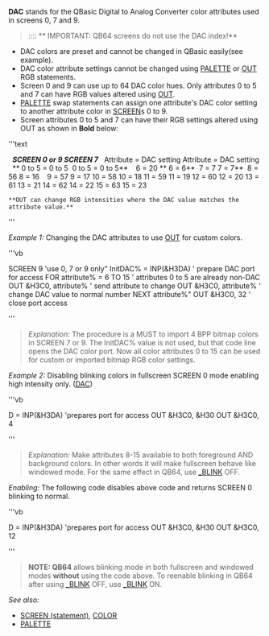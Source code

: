 **DAC** stands for the QBasic Digital to Analog Converter color attributes used in screens 0, 7 and 9.


> :::: ** IMPORTANT: QB64 screens do not use the DAC index!**
* DAC colors are preset and cannot be changed in QBasic easily(see example).
* DAC color attribute settings cannot be changed using [PALETTE](PALETTE) or [OUT](OUT) RGB statements.
* Screen 0 and 9 can use up to 64 DAC color hues. Only attributes 0 to 5 and 7 can have RGB values altered using [OUT](OUT).
* [PALETTE](PALETTE) swap statements can assign one attribute's DAC color setting to another attribute color in [SCREEN](SCREEN)s 0 to 9.
* Screen attributes 0 to 5 and 7 can have their RGB settings altered using OUT as shown in **Bold** below: 

'''text


            ***SCREEN 0 or 9                     SCREEN 7***
        Attribute = DAC setting         Attribute = DAC setting
          ** 0 to 5 = 0 to 5                 0 to 5 = 0 to 5**
                6 = 20                       **   6 = 6**
                7 = 7                           7 = 7**
                8 = 56                          8 = 16
                9 = 57                          9 = 17
               10 = 58                         10 = 18
               11 = 59                         11 = 19
               12 = 60                         12 = 20
               13 = 61                         13 = 21
               14 = 62                         14 = 22
               15 = 63                         15 = 23

    **OUT can change RGB intensities where the DAC value matches the attribute value.**

'''


*Example 1:* Changing the DAC attributes to use [OUT](OUT) for custom colors.

'''vb

 SCREEN 9   'use 0, 7 or 9 only"
 InitDAC% = INP(&H3DA)    ' prepare DAC port for access
 FOR attribute% = 6 TO 15 ' attributes 0 to 5 are already non-DAC
    OUT &H3C0, attribute% ' send attribute to change
    OUT &H3C0, attribute% ' change DAC value to normal number
 NEXT attribute%"
 OUT &H3C0, 32            ' close port access

'''
> *Explanation:* The procedure is a MUST to import 4 BPP bitmap colors in SCREEN 7 or 9. The InitDAC% value is not used, but that code line opens the DAC color port. Now all color attributes 0 to 15 can be used for custom or imported bitmap RGB color settings. 


*Example 2:* Disabling blinking colors in fullscreen SCREEN 0 mode enabling high intensity only. ([DAC](DAC))

'''vb

 D = INP(&H3DA)    'prepares port for access
 OUT &H3C0, &H30 
 OUT &H3C0, 4 

'''
> *Explanation:* Make attributes 8-15 available to both foreground AND background colors. In other words it will make fullscreen behave like windowed mode. For the same effect in QB64, use [_BLINK](_BLINK) OFF.

*Enabling:* The following code disables above code and returns SCREEN 0 blinking to normal.

'''vb

 D = INP(&H3DA)    'prepares port for access
 OUT &H3C0, &H30 
 OUT &H3C0, 12 

'''
> **NOTE: QB64** allows blinking mode in both fullscreen and windowed modes **without** using the code above. To reenable blinking in QB64 after using [_BLINK](_BLINK) OFF, use [_BLINK](_BLINK) ON.



*See also:* 

* [SCREEN (statement)](SCREEN (statement)), [COLOR](COLOR) 
* [PALETTE](PALETTE)





